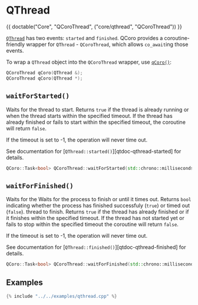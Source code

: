 <!--
SPDX-FileCopyrightText: 2022 Daniel Vrátil <dvratil@kde.org>

SPDX-License-Identifier: GFDL-1.3-or-later
-->

# QThread

{{ doctable("Core", "QCoroThread", ("core/qthread", "QCoroThread")) }}

[`QThread`][qtdoc-qthread] has two events: `started` and `finished`. QCoro provides
a coroutine-friendly wrapper for `QThread` - `QCoroThread`, which allows `co_await`ing
those events.

To wrap a `QThread` object into the `QCoroThread` wrapper, use [`qCoro()`][qcoro-coro]:

```cpp
QCoroThread qCoro(QThread &);
QCoroThread qCoro(QThread *);
```

## `waitForStarted()`

Waits for the thread to start. Returns `true` if the thread is already running
or when the thread starts within the specified timeout. If the thread has already
finished or fails to start within the specified timeout, the coroutine will return
`false`.

If the timeout is set to -1, the operation will never time out.

See documentation for [`QThread::started()`][qtdoc-qthread-started] for details.

```cpp
QCoro::Task<bool> QCoroThread::waitForStarted(std::chrono::milliseconds timeout);
```

## `waitForFinished()`

Waits for the Waits for the process to finish or until it times out. Returns `bool` indicating
whether the process has finished successfuly (`true`) or timed out (`false`).
thread to finish. Returns `true` if the thread has already finished
or if it finishes within the specified timeout. If the thread has not started yet
or fails to stop within the specified timeout the coroutine will return `false`.

If the timeout is set to -1, the operation will never time out.

See documentation for [`QThread::finished()`][qtdoc-qthread-finished] for details.

```cpp
QCoro::Task<bool> QCoroThread::waitForFinished(std::chrono::milliseconds timeout);
```

## Examples

```cpp
{% include "../../examples/qthread.cpp" %}
```


[qtdoc-qthread]: https://doc.qt.io/qt-5/qthread.html
[qtdoc-qthread-waitForStarted]: https://doc.qt.io/qt-5/qthread.html#waitForStarted
[qtdoc-qthread-waitForFiished]: https://doc.qt.io/qt-5/qthread.html#waitForFinished
[qcoro-coro]: ../coro/coro.md
